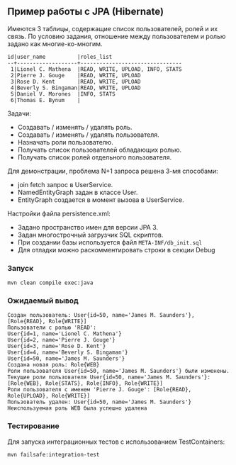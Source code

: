 ## Пример работы с JPA (Hibernate)

Имеются 3 таблицы, содержащие список пользователей, ролей и их связь. По условию задания, отношение между пользователем и ролью задано как многие-ко-многим.

```
id|user_name          |roles_list                      
--+-------------------+--------------------------------
 1|Lionel C. Mathena  |READ, WRITE, UPLOAD, INFO, STATS
 2|Pierre J. Gouge    |READ, WRITE, UPLOAD             
 3|Rose D. Kent       |READ, WRITE, UPLOAD             
 4|Beverly S. Bingaman|READ, WRITE, UPLOAD             
 5|Daniel V. Morones  |INFO, STATS                     
 6|Thomas E. Bynum    |                                
```

Задачи:

- Создавать / изменять / удалять роль.
- Создавать / изменять / удалять пользователя.
- Назначать роли пользователю.
- Получать список пользователей обладающих ролью.
- Получать список ролей отдельного пользователя.

Для демонстрации, проблема N+1 запроса решена 3-мя способами:

- join fetch запрос в UserService.
- NamedEntityGraph задан в классе User.
- EntityGraph создается в момент вызова в UserService.

Настройки файла persistence.xml:

- Задано пространство имен для версии JPA 3.
- Задан многострочный загрузчик SQL скриптов.
- При создании базы используется файл `META-INF/db_init.sql`
- Для отладки можно раскомментировать строки в секции Debug


### Запуск
```shell
mvn clean compile exec:java
```


### Ожидаемый вывод
```
Создан пользователь: User{id=50, name='James M. Saunders'}, [Role{READ}, Role{WRITE}]
Пользователи с ролью 'READ': 
User{id=1, name='Lionel C. Mathena'}
User{id=2, name='Pierre J. Gouge'}
User{id=3, name='Rose D. Kent'}
User{id=4, name='Beverly S. Bingaman'}
User{id=50, name='James M. Saunders'}
Создана новая роль: Role{WEB}
Роли пользователя User{id=50, name='James M. Saunders'} были изменены.
Текущие роли пользователя User{id=50, name='James M. Saunders'}: [Role{WEB}, Role{STATS}, Role{INFO}, Role{WRITE}]
Роли пользователя с именем 'Pierre J. Gouge': [Role{READ}, Role{UPLOAD}, Role{WRITE}]
Пользователь удален: User{id=50, name='James M. Saunders'}
Неиспользуемая роль WEB была успешно удалена
```


### Тестирование

Для запуска интеграционных тестов с использованием TestContainers:
```
mvn failsafe:integration-test
```